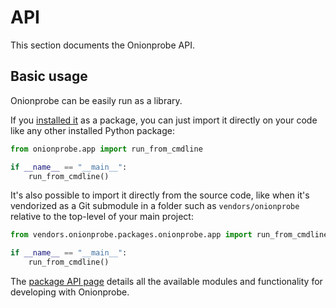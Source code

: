 # API

This section documents the Onionprobe API.

## Basic usage

Onionprobe can be easily run as a library.

If you [installed it](installation.md) as a package, you can just import it
directly on your code like any other installed Python package:

```python
from onionprobe.app import run_from_cmdline

if __name__ == "__main__":
    run_from_cmdline()
```

It's also possible to import it directly from the source code, like when it's
vendorized as a Git submodule in a folder such as `vendors/onionprobe` relative
to the top-level of your main project:


```python
from vendors.onionprobe.packages.onionprobe.app import run_from_cmdline

if __name__ == "__main__":
    run_from_cmdline()
```

The [package API page](api/onionprobe.md) details all the available
modules and functionality for developing with Onionprobe.

